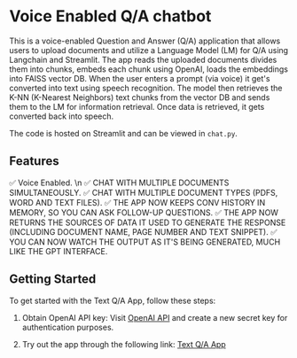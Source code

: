 # Voice Enabled Q/A chatbot

This is a voice-enabled Question and Answer (Q/A) application that allows users to upload documents and utilize a Language Model (LM) for Q/A using Langchain and Streamlit. The app reads the uploaded documents divides them into chunks, embeds each chunk using OpenAI, loads the embeddings into FAISS vector DB. 
When the user enters a prompt (via voice) it get's converted into text using speech recognition. The model then retrieves the K-NN (K-Nearest Neighbors) text chunks from the vector DB and sends them to the LM for information retrieval.
Once data is retrieved, it gets converted back into speech.

The code is hosted on Streamlit and can be viewed in `chat.py`.


## Features
✅ Voice Enabled. \n
✅ CHAT WITH MULTIPLE DOCUMENTS SIMULTANEOUSLY.
✅ CHAT WITH MULTIPLE DOCUMENT TYPES (PDFS, WORD AND TEXT FILES).
✅ THE APP NOW KEEPS CONV HISTORY IN MEMORY, SO YOU CAN ASK FOLLOW-UP QUESTIONS.
✅ THE APP NOW RETURNS THE SOURCES OF DATA IT USED TO GENERATE THE RESPONSE (INCLUDING DOCUMENT NAME, PAGE NUMBER AND TEXT SNIPPET).
✅ YOU CAN NOW WATCH THE OUTPUT AS IT'S BEING GENERATED, MUCH LIKE THE GPT INTERFACE.

## Getting Started

To get started with the Text Q/A App, follow these steps:

1. Obtain OpenAI API key: Visit [OpenAI API](https://platform.openai.com/account/api-keys) and create a new secret key for authentication purposes.

2. Try out the app through the following link: [Text Q/A App](https://voiceaiqna.streamlit.app/)

